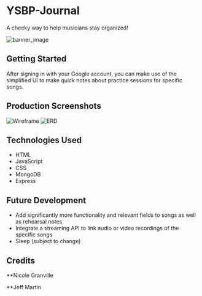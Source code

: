 # YSBP-Journal
A cheeky way to help musicians stay organized!

![banner_image](https://i.imgur.com/pCFYG61.png)

## Getting Started

After signing in with your Google account, you can make use of the simplified UI to make quick notes about practice sessions for specific songs.


## Production Screenshots

![Wireframe](https://i.imgur.com/EKFKXLR.png)
![ERD](https://i.imgur.com/5TVXF6h.png)

## Technologies Used
* HTML
* JavaScript
* CSS
* MongoDB
* Express

## Future Development

* Add significantly more functionality and relevant fields to songs as well as rehearsal notes
* Integrate a streaming API to link audio or video recordings of the specific songs
* Sleep (subject to change)

## Credits

**Nicole Granville

**Jeff Martin
